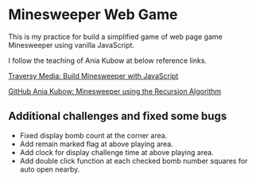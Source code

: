 # Minesweeper Web Game
This is my practice for build a simplified game of web page game Minesweeper using vanilla JavaScript.

I follow the teaching of Ania Kubow at below reference links.

[Traversy Media: Build Minesweeper with JavaScript](https://www.youtube.com/watch?v=W0No1JDc6vE)

[GitHub Ania Kubow: Minesweeper using the Recursion Algorithm](https://github.com/kubowania/minesweeper])
## Additional challenges and fixed some bugs

* Fixed display bomb count at the corner area.
* Add remain marked flag at above playing area.
* Add clock for display challenge time at above playing area.
* Add double click function at each checked bomb number squares for auto open nearby.
